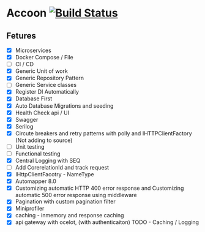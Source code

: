 # Accoon [![Build Status](https://travis-ci.org/ChathurangaSandun/Accoon.svg?branch=master)](https://travis-ci.org/ChathurangaSandun/Accoon)

## Fetures
 - [x] Microservices 
 - [x] Docker Compose / File
 - [ ] CI / CD
 - [x] Generic Unit of work
 - [x] Generic Repository Pattern 
 - [ ] Generic Service classes
 - [x] Register DI Automatically
 - [x] Database First
 - [x] Auto Database Migrations and seeding
 - [x] Health Check api / UI
 - [x] Swagger
 - [x] Serilog 
 - [x] Circute breakers and retry patterns with polly and IHTTPClientFactory (Not adding to source)
 - [ ] Unit testing
 - [ ] Functional testing
 - [x] Central Logging with SEQ
 - [ ] Add CorerelationId and track request
 - [x] IHttpClientFacotry -  NameType 
 - [x] Automapper 8.0
 - [x] Customizing automatic HTTP 400 error response and Customizing automatic 500 error response using middleware
 - [x] Pagination with custom pagination filter 
 - [x] Miniprofiler
 - [x] caching - inmemory and response caching
 - [x] api gateway with ocelot, (with authenticaiton) TODO -  Caching / Logging
